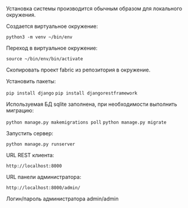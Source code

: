 Установка системы производится обычным образом для локального окружения.

Создается виртуальное окружение:

```python3 -m venv ~/bin/env```

Переход в виртуальное окружение:

```source ~/bin/env/bin/activate```

Скопировать проект fabric из репозитория в окружение.

Установить пакеты:

```pip install django```
```pip install djangorestframework```

Используемая БД sqlite заполнена, при необходимости выполнить миграцию:

```python manage.py makemigrations poll```
```python manage.py migrate```

Запустить сервер:

```python manage.py runserver```

URL REST клиента:

```http://localhost:8000```

URL панели администратора:

```http://localhost:8000/admin/```

Логин/пароль администратора
admin/admin
